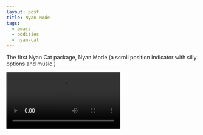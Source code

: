 ```yaml
---
layout: post
title: Nyan Mode
tags:
  - emacs
  - oddities
  - nyan-cat
---
```


The first Nyan Cat package, Nyan Mode (a scroll position indicator with silly options and music.)

<video controls autoplay>
  <source src="/public/videos/761192467093782529.mp4" type="video/mp4">
    Sorry your browser does not support the video tag, maybe time to upgrade?
</video>
